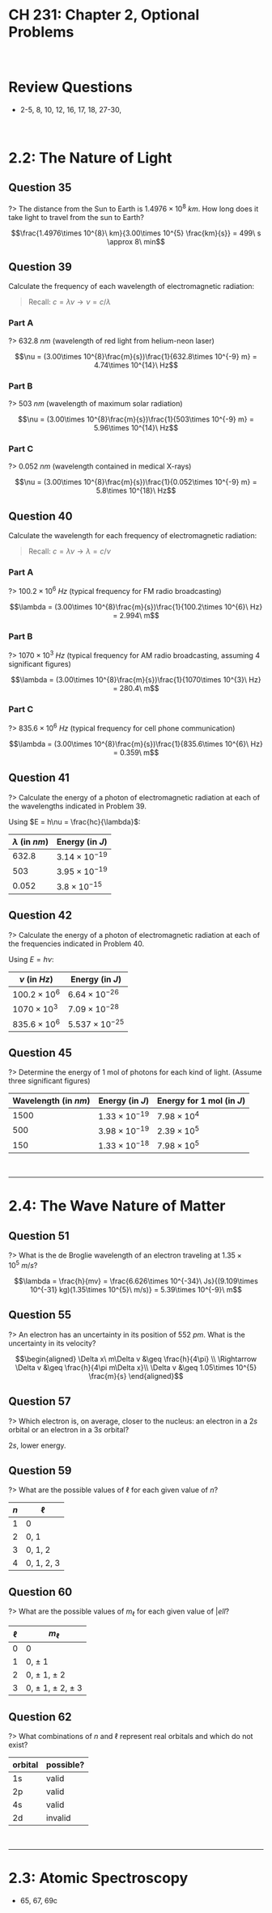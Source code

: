 # CH 231: Chapter 2, Optional Problems

<br />

# Review Questions

- 2-5, 8, 10, 12, 16, 17, 18, 27-30,

<br />

# 2.2: The Nature of Light

## Question 35

?> The distance from the Sun to Earth is $1.4976\times 10^{8}\ km$. How long does it take light to travel from the sun to Earth?

$$\frac{1.4976\times 10^{8}\ km}{3.00\times 10^{5} \frac{km}{s}} = 499\ s \approx 8\ min$$

## Question 39

Calculate the frequency of each wavelength of electromagnetic radiation:

> Recall: $c = \lambda\nu \rightarrow \nu = c/\lambda$

### Part A

?> $632.8\ nm$ (wavelength of red light from helium-neon laser)

$$\nu = (3.00\times 10^{8}\frac{m}{s})\frac{1}{632.8\times 10^{-9} m} = 4.74\times 10^{14}\ Hz$$

### Part B

?> $503\ nm$ (wavelength of maximum solar radiation)

$$\nu = (3.00\times 10^{8}\frac{m}{s})\frac{1}{503\times 10^{-9} m} = 5.96\times 10^{14}\ Hz$$

### Part C

?> $0.052\ nm$ (wavelength contained in medical X-rays)

$$\nu = (3.00\times 10^{8}\frac{m}{s})\frac{1}{0.052\times 10^{-9} m} = 5.8\times 10^{18}\ Hz$$

## Question 40
Calculate the wavelength for each frequency of electromagnetic radiation:

> Recall: $c = \lambda\nu \rightarrow \lambda = c/\nu$

### Part A

?> $100.2\times 10^{6}\ Hz$ (typical frequency for FM radio broadcasting)

$$\lambda = (3.00\times 10^{8}\frac{m}{s})\frac{1}{100.2\times 10^{6}\ Hz} = 2.994\ m$$

### Part B

?> $1070\times 10^{3}\ Hz$ (typical frequency for AM radio broadcasting, assuming 4 significant figures)

$$\lambda = (3.00\times 10^{8}\frac{m}{s})\frac{1}{1070\times 10^{3}\ Hz} = 280.4\ m$$

### Part C

?> $835.6\times 10^{6}\ Hz$ (typical frequency for cell phone communication)

$$\lambda = (3.00\times 10^{8}\frac{m}{s})\frac{1}{835.6\times 10^{6}\ Hz} = 0.359\ m$$

## Question 41

?> Calculate the energy of a photon of electromagnetic radiation at each of the wavelengths indicated in Problem 39.

Using $E = h\nu = \frac{hc}{\lambda}$:

| $\lambda$ (in $nm$) | Energy (in $J$) |
| --- | ---|
| $632.8$ | $3.14\times 10^{-19}$ |
| $503$ | $3.95\times 10^{-19}$ |
| $0.052$ | $3.8\times 10^{-15}$ |

## Question 42

?> Calculate the energy of a photon of electromagnetic radiation at each of the frequencies indicated in Problem 40.

Using $E = h\nu$:

| $\nu$ (in $Hz$) | Energy (in $J$) |
| --- | ---|
| $100.2\times 10^6$ | $6.64\times 10^{-26}$ |
| $1070\times 10^3$ | $7.09\times 10^{-28}$ |
| $835.6\times 10^6$ | $5.537\times 10^{-25}$ |

## Question 45

?> Determine the energy of 1 mol of photons for each kind of light. (Assume three significant figures)

| Wavelength (in $nm$) | Energy (in $J$) | Energy for 1 mol (in $J$) |
| --- | --- | --- |
| $1500$ | $1.33 \times 10^{-19}$ | $7.98\times 10^{4}$ |
| $500$ | $3.98 \times 10^{-19}$ | $2.39\times 10^{5}$ |
| $150$ | $1.33 \times 10^{-18}$ | $7.98\times 10^{5}$ |

<br />

<hr>

# 2.4: The Wave Nature of Matter

## Question 51

?> What is the de Broglie wavelength of an electron traveling at $1.35\times 10^{5}\ m/s$?

$$\lambda = \frac{h}{mv} = \frac{6.626\times 10^{-34}\ Js}{(9.109\times 10^{-31} kg)(1.35\times 10^{5}\ m/s)} = 5.39\times 10^{-9}\ m$$

## Question 55

?> An electron has an uncertainty in its position of $552\ pm$. What is the uncertainty in its velocity?

$$\begin{aligned}
\Delta x\ m\Delta v &\geq \frac{h}{4\pi} \\
\Rightarrow \Delta v &\geq \frac{h}{4\pi m\Delta x}\\
\Delta v &\geq 1.05\times 10^{5} \frac{m}{s}
\end{aligned}$$

## Question 57

?> Which electron is, on average, closer to the nucleus: an electron in a $2s$ orbital or an electron in a $3s$ orbital?

$2s$, lower energy.


## Question 59

?> What are the possible values of $\ell$ for each given value of $n$?

| $n$ | $\ell$ |
| --- | --- |
| 1 | 0 |
| 2 | 0, 1 |
| 3 | 0, 1, 2 |
| 4 | 0, 1, 2, 3 |

## Question 60

?> What are the possible values of $m_\ell$ for each given value of $|ell$?

| $\ell$ | $m_\ell$ |
| --- | --- |
| 0 | 0 |
| 1 | 0, $\pm$ 1 |
| 2 | 0, $\pm$ 1, $\pm$ 2 |
| 3 | 0, $\pm$ 1, $\pm$ 2, $\pm$ 3 |

## Question 62

?> What combinations of $n$ and $\ell$ represent real orbitals and which do not exist?

| orbital | possible? |
| --- | --- |
| 1s | valid |
| 2p | valid |
| 4s | valid |
| 2d | invalid |

<br />

<hr>

# 2.3: Atomic Spectroscopy


  - 65, 67, 69c

